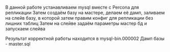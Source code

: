 В данной работе устанавливаем mysql вместе с Percona для репликации
Затем создаём базу на мастере, делаем её дамп, заливаем на слейв базу, в которой затем правим конфиг для репликации без лишних таблиц
Затем на слейве задаём параметры мастер бд и запускаем слейва

Результат корректной работы находится в mysql-bin.000002
Дамп базы - master.sql
